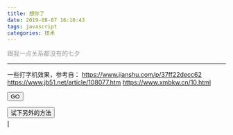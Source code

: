 ```yaml
---
title: 想你了
date: 2019-08-07 16:16:43
tags: javascript
categories: 技术
---
```

<font color="#999999">跟我一点关系都没有的七夕</font>

<!--more-->
---
<script src="https://cdn.bootcss.com/typed.js/2.0.5/typed.js"></script>

<style type="text/css">
  #divTyping{
    font-size: 16px;
    text-align: center;
    color: #696969;
  }
</style>

<style>
.saying:after {
  content: "|";
  font-family: Arial, sans-serif;
  font-size: 1.2em;
  line-height: 0;
  display: inline-block;
  vertical-align: baseline;
  opacity: 1;
  animation: caret 500ms infinite;
}
</style>


一些打字机效果，参考自：
<https://www.jianshu.com/p/37ff22decc62>
<https://www.jb51.net/article/108077.htm>
<https://www.xmbkw.cn/10.html>

<span class="element"></span>

<button type="button" onclick="typing()"> GO </button>

<div id="divTyping"></div>

<button type="button" onclick="you()"> 试下另外的方法 </button>

<div id="aa" class="saying"></div>

<div style="display:none" id="w">
    迢迢牵牛星，皎皎河汉女。
    纤纤擢素手，札札弄机杼。
    终日不成章，泣涕零如雨。
    河汉清且浅，相去复几许？
    盈盈一水间，脉脉不得语。</div>



<script>
  alert("七夕快乐，祝你开心*.。(๑･∀･๑)*.。");
    var typed = new Typed('.element', {
      strings: ["点击下面的按钮", "测试另外一个打字机效果。"," "], //输入内容, 支持html标签
      typeSpeed: 100, //打字速度
      backSpeed: 50 //回退速度
    });
</script>

<script>
   var str = '乞 巧<br/>七夕今宵看碧霄，<br/>牵牛织女渡河桥。 <br/>家家乞巧望秋月，<br/>穿尽红丝几万条。';
   var i = 0;
   function typing(){
    var divTyping = document.getElementById('divTyping');
    if (i <= str.length) {
     divTyping.innerHTML = str.slice(0, i++) + '_';
     setTimeout('typing()', 200);//递归调用
    }
    else{
     divTyping.innerHTML = str;//结束打字,移除 _ 光标
    }
   }
  </script>
<script language="javascript">
var index=0;
var word;
function type(){
    var typePanel = document.getElementById("aa");
    typePanel.innerText = word.substring(0,index++);
    if(index % 3 == 0){
        typePanel.className = "";
    }else if(index % 3 == 1){
        typePanel.className = "saying";
    }
}
function you(){
    word=document.getElementById("w").innerHTML;
    setInterval(type, 200);
}
</script>